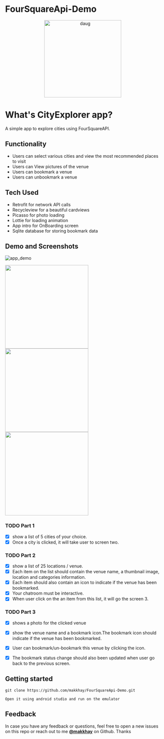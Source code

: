 # FourSquareApi-Demo


<p align="center">
  <a href="https://github.com/makkhay/CameraTranslate2">
    <img alt="daug" src="https://github.com/makkhay/FourSquareApi-Demo/blob/master/app/src/main/res/mipmap-xxxhdpi/ic_launcher.png" width="250">
  </a>
</p>


# What's CityExplorer app? 
A simple app to explore cities using FourSquareAPI.  



## Functionality
- Users can select various cities and view the most recommended places to visit 
- Users can View pictures of the venue 
- Users can bookmark a venue 
- Users can unbookmark a venue 

## Tech Used 
- Retrofit for network API calls 
- Recycleview for a beautiful cardviews
- Picasso for photo loading 
- Lottie for loading animation 
- App intro for OnBoarding screen 
- Sqlite database for storing bookmark data 

## Demo and Screenshots

![app_demo](https://github.com/makkhay/FourSquareApi-Demo/blob/master/first_giffffffff.gif)

<div style={{display: flex; flex-direction: row}}>
  <img src="https://github.com/makkhay/FourSquareApi-Demo/blob/master/first.png" width="270" />
   <img src="https://github.com/makkhay/FourSquareApi-Demo/blob/master/second.png" width="270" />
  <img src="https://github.com/makkhay/FourSquareApi-Demo/blob/master/third.png" width="270" />

</div>

### TODO Part 1
- [x] show a list of 5 cities of your choice. 
- [x] Once a city is clicked, it will take user to screen two.
### TODO Part 2 
- [x] show a list of 25 locations / venue.
- [x] Each item on the list should contain the venue name, a thumbnail image, location  and categories information.
- [x] Each item should also contain an icon to indicate if the venue has been bookmarked.
- [x] Your chatroom must be interactive.
- [x] When user click on the an item from this list, it will go the screen 3.

### TODO Part 3 
- [x] shows a photo for the clicked venue
- [x] show the venue name and a bookmark icon.The bookmark icon should indicate if the venue has been bookmarked. 
- [x] User can bookmark/un-bookmark this venue by clicking the icon.
- [x] The bookmark status change should also been updated when user go back to the previous screen.






## Getting started

```
git clone https://github.com/makkhay/FourSquareApi-Demo.git

Open it using android studio and run on the emulator 
```



## Feedback

In case you have any feedback or questions, feel free to open a new issues on this repo or reach out to me [**@makkhay**](https://github.com/makkhay) on Github. Thanks





